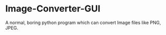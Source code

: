 # Image-Converter-GUI
A normal, boring python program which can convert Image files like PNG, JPEG. 
